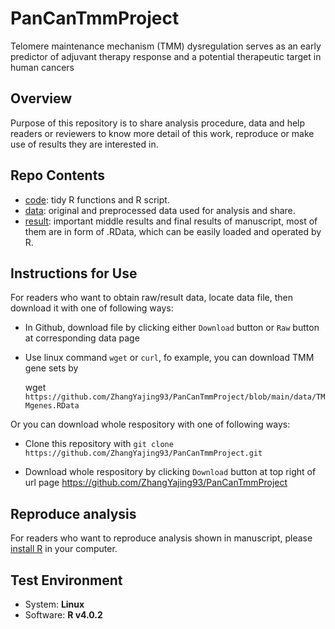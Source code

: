 # PanCanTmmProject

Telomere maintenance mechanism (TMM) dysregulation serves as an early predictor of adjuvant therapy response and a potential therapeutic target in human cancers

## Overview

Purpose of this repository is to share analysis procedure, data and help readers or reviewers to know more detail of this work, reproduce or make use of results they are interested in.

## Repo Contents

* [code](https://github.com/ZhangYajing93/PanCanTmmProject/tree/main/code): tidy R functions and R script.
* [data](https://github.com/ZhangYajing93/PanCanTmmProject/tree/main/data): original and preprocessed data used for analysis and share.
* [result](https://github.com/ZhangYajing93/PanCanTmmProject/tree/main/result): important middle results and final results of manuscript, most of them are in form of .RData, which can be easily loaded and operated by R.

## Instructions for Use
For readers who want to obtain raw/result data, locate data file, then download it with one of following ways:

* In Github, download file by clicking either `Download` button or `Raw` button at corresponding data page

* Use linux command `wget` or `curl`, fo example, you can download TMM gene sets by

  wget `https://github.com/ZhangYajing93/PanCanTmmProject/blob/main/data/TMMgenes.RData`

Or you can download whole respository with one of following ways:

* Clone this repository with `git clone https://github.com/ZhangYajing93/PanCanTmmProject.git`

* Download whole respository by clicking `Download` button at top right of url page https://github.com/ZhangYajing93/PanCanTmmProject

## Reproduce analysis

For readers who want to reproduce analysis shown in manuscript, please [install R](https://cran.r-project.org/) in your computer.

## Test Environment
* System: **Linux**
* Software: **R v4.0.2**
